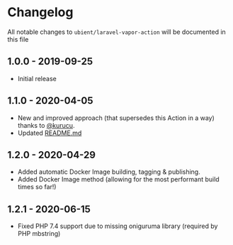 # Changelog

All notable changes to `ubient/laravel-vapor-action` will be documented in this file

## 1.0.0 - 2019-09-25
- Initial release

## 1.1.0 - 2020-04-05
- New and improved approach (that supersedes this Action in a way) thanks to [@kurucu](https://github.com/kurucu).
- Updated [README.md](README.md)

## 1.2.0 - 2020-04-29
- Added automatic Docker Image building, tagging & publishing.
- Added Docker Image method (allowing for the most performant build times so far!)

## 1.2.1 - 2020-06-15
- Fixed PHP 7.4 support due to missing oniguruma library (required by PHP mbstring)

